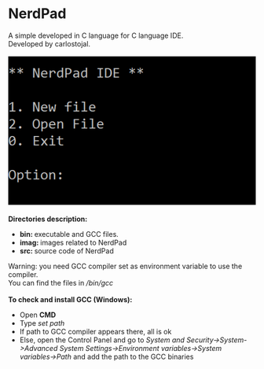 # NerdPad
A simple developed in C language for C language IDE. <br>
Developed by carlostojal.<br><br>
<img src="https://raw.githubusercontent.com/carlostojal/NerdPad/master/images/interface.PNG" alt="NerdPad Logo" /><br><br>
<b>Directories description:</b>
<ul>
  <li><b>bin: </b>executable and GCC files.</li>
  <li><b>imag: </b>images related to NerdPad</li>
  <li><b>src: </b>source code of NerdPad</li>
 </ul>
Warning: you need GCC compiler set as environment variable to use the compiler.<br>
You can find the files in <i>/bin/gcc</i><br><br>
<b>To check and install GCC (Windows):</b><br>
<ul>
  <li>Open <b>CMD</b></li>
  <li>Type <i>set path</i></li>
  <li>If path to GCC compiler appears there, all is ok</li>
  <li>Else, open the Control Panel and go to <i>System and Security->System->Advanced System Settings->Environment variables->System variables->Path</i> and add the path to the GCC binaries
